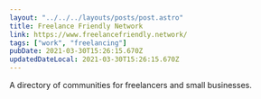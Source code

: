 ```yaml
---
layout: "../../../layouts/posts/post.astro"
title: Freelance Friendly Network
link: https://www.freelancefriendly.network/
tags: ["work", "freelancing"]
pubDate: 2021-03-30T15:26:15.670Z
updatedDateLocal: 2021-03-30T15:26:15.670Z
---
```


A directory of communities for freelancers and small businesses.
